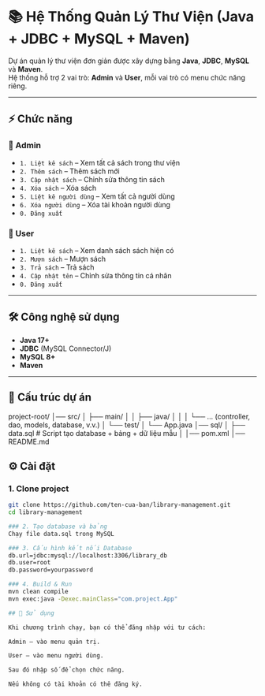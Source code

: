# 📚 Hệ Thống Quản Lý Thư Viện (Java + JDBC + MySQL + Maven)

Dự án quản lý thư viện đơn giản được xây dựng bằng **Java**, **JDBC**, **MySQL** và **Maven**.  
Hệ thống hỗ trợ 2 vai trò: **Admin** và **User**, mỗi vai trò có menu chức năng riêng.

---

## ⚡ Chức năng

### 🔹 Admin
- `1. Liệt kê sách` – Xem tất cả sách trong thư viện
- `2. Thêm sách` – Thêm sách mới
- `3. Cập nhật sách` – Chỉnh sửa thông tin sách
- `4. Xóa sách` – Xóa sách
- `5. Liệt kê người dùng` – Xem tất cả người dùng
- `6. Xóa người dùng` – Xóa tài khoản người dùng
- `0. Đăng xuất`

### 🔹 User
- `1. Liệt kê sách` – Xem danh sách sách hiện có
- `2. Mượn sách` – Mượn sách
- `3. Trả sách` – Trả sách
- `4. Cập nhật tên` – Chỉnh sửa thông tin cá nhân
- `0. Đăng xuất`

---

## 🛠️ Công nghệ sử dụng
- **Java 17+**
- **JDBC** (MySQL Connector/J)
- **MySQL 8+**
- **Maven**

---

## 📂 Cấu trúc dự án
project-root/
│── src/
│ ├── main/
│ │ ├── java/
│ │ │ └── ... (controller, dao, models, database, v.v.)
│ └── test/
│ └── App.java
│── sql/
│ ├── data.sql # Script tạo database + bảng + dữ liệu mẫu
│
│── pom.xml
│── README.md

## ⚙️ Cài đặt

### 1. Clone project
```bash
git clone https://github.com/ten-cua-ban/library-management.git
cd library-management

### 2. Tạo database và bảng
Chạy file data.sql trong MySQL

### 3. Cấu hình kết nối Database
db.url=jdbc:mysql://localhost:3306/library_db
db.user=root
db.password=yourpassword

### 4. Build & Run
mvn clean compile
mvn exec:java -Dexec.mainClass="com.project.App"

## 🚀 Sử dụng

Khi chương trình chạy, bạn có thể đăng nhập với tư cách:

Admin – vào menu quản trị.

User – vào menu người dùng.

Sau đó nhập số để chọn chức năng.

Nếu không có tài khoản có thê đăng ký.
